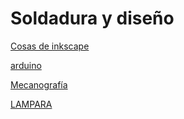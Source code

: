 # Soldadura y diseño


[Cosas de inkscape](https://github.com/marcoshens/soldadura-y-dise-/blob/main/inkscape.md#inkscape)

[arduino](https://github.com/marcoshens/soldadura-y-dise-/blob/main/arduino.md#arduinoo)

[Mecanografía](https://github.com/marcoshens/soldadura-y-dise-/blob/main/Mecanografia.md#mecanograf%C3%ADa)

[LAMPARA](#proceso-de-lámpara)
